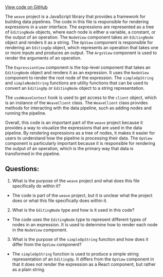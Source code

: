 [View code on GitHub](https://github.com/wandb/weave/weave-js/src/components/Panel2/ExpressionView.tsx)

The `weave` project is a JavaScript library that provides a framework for building data pipelines. The code in this file is responsible for rendering expressions in a user interface. The expressions are represented as a tree of `EditingNode` objects, where each node is either a variable, a constant, or the output of an operation. The `NodeView` component takes an `EditingNode` object and renders it as a string. The `OpView` component is responsible for rendering an `EditingOp` object, which represents an operation that takes one or more inputs and produces an output. The `ArgsView` component is used to render the arguments of an operation.

The `ExpressionView` component is the top-level component that takes an `EditingNode` object and renders it as an expression. It uses the `NodeView` component to render the root node of the expression. The `simpleOpString` and `simpleNodeString` functions are utility functions that can be used to convert an `EditingOp` or `EditingNode` object to a string representation.

The `useWeaveContext` hook is used to get access to the `client` object, which is an instance of the `WeaveClient` class. The `WeaveClient` class provides methods for interacting with the data pipeline, such as adding nodes and running the pipeline.

Overall, this code is an important part of the `weave` project because it provides a way to visualize the expressions that are used in the data pipeline. By rendering expressions as a tree of nodes, it makes it easier for users to understand how the pipeline is processing their data. The `OpView` component is particularly important because it is responsible for rendering the output of an operation, which is the primary way that data is transformed in the pipeline.
## Questions: 
 1. What is the purpose of the `weave` project and what does this file specifically do within it?
- The code is part of the `weave` project, but it is unclear what the project does or what this file specifically does within it.

2. What is the `EditingNode` type and how is it used in this code?
- The code uses the `EditingNode` type to represent different types of nodes in an expression. It is used to determine how to render each node in the `NodeView` component.

3. What is the purpose of the `simpleOpString` function and how does it differ from the `OpView` component?
- The `simpleOpString` function is used to produce a simple string representation of an `EditingOp`. It differs from the `OpView` component in that it does not render the expression as a React component, but rather as a plain string.